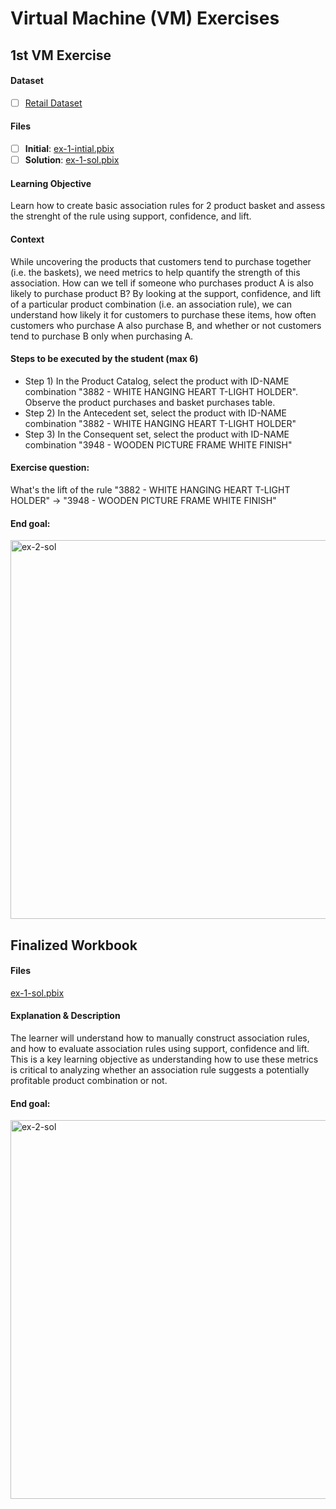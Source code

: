 # Virtual Machine (VM) Exercises

## 1st VM Exercise

#### Dataset

- [ ] [Retail Dataset](https://github.com/kevfev/sme-bi-case-study-application/blob/master/datasets/Market%20Basket%20Analysis%20-%20Retail%20Data.xlsx)

#### Files

- [ ] **Initial**: [ex-1-intial.pbix](https://github.com/kevfev/sme-bi-case-study-application/blob/master/exercises/ex-2-initial.pbix)
- [ ] **Solution**: [ex-1-sol.pbix](https://github.com/kevfev/sme-bi-case-study-application/blob/master/exercises/ex-2-sol.pbix)

#### Learning Objective

Learn how to create basic association rules for 2 product basket and assess the strenght of the rule using support, confidence, and lift.

#### Context

While uncovering the products that customers tend to purchase together (i.e. the baskets), we need metrics to help quantify the strength of this association. How can we tell if someone who purchases product A is also likely to purchase product B? By looking at the support, confidence, and lift of a particular product combination (i.e. an association rule), we can understand how likely it for customers to purchase these items, how often customers who purchase A also purchase B, and whether or not customers tend to purchase B only when purchasing A.

#### Steps to be executed by the student (max 6)


- Step 1) In the Product Catalog, select the product with ID-NAME combination "3882 - WHITE HANGING HEART T-LIGHT HOLDER". Observe the product purchases and basket purchases table.
- Step 2) In the Antecedent set, select the product with ID-NAME combination "3882 - WHITE HANGING HEART T-LIGHT HOLDER" 
- Step 3) In the Consequent set, select the product with ID-NAME combination "3948 - WOODEN PICTURE FRAME WHITE FINISH" 

#### Exercise question:

What's the lift of the rule "3882 - WHITE HANGING HEART T-LIGHT HOLDER" -> "3948 - WOODEN PICTURE FRAME WHITE FINISH" 

#### End goal:

<img width="606" alt="ex-2-sol" src="https://user-images.githubusercontent.com/10840082/206968826-65e220f1-a5f5-4dd2-983f-1ec934ef825f.png">

## Finalized Workbook

#### Files
[ex-1-sol.pbix](https://github.com/kevfev/sme-bi-case-study-application/blob/master/exercises/ex-2-sol.pbix)

#### Explanation & Description
The learner will understand how to manually construct association rules, and how to evaluate association rules using support, confidence and lift. This is a key learning objective as understanding how to use these metrics is critical to analyzing whether an association rule suggests a potentially profitable product combination or not.

#### End goal:

<img width="606" alt="ex-2-sol" src="https://user-images.githubusercontent.com/10840082/206968826-65e220f1-a5f5-4dd2-983f-1ec934ef825f.png">

